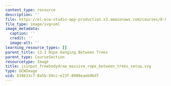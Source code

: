 ```yaml
---
content_type: resource
description: ''
file: https://ol-ocw-studio-app-production.s3.amazonaws.com/courses/8-01sc-classical-mechanics-fall-2016/838633c70a5b59cce23f0909eaeb96d7_jsinput_freebodydraw_massive_rope_between_trees_setup.svg
file_type: image/svg+xml
image_metadata:
  caption: ''
  credit: ''
  image-alt: ''
learning_resource_types: []
parent_title: 13.1 Rope Hanging Between Trees
parent_type: CourseSection
resourcetype: Image
title: jsinput_freebodydraw_massive_rope_between_trees_setup.svg
type: OCWImage
uid: 838633c7-0a5b-59cc-e23f-0909eaeb96d7
---
```

